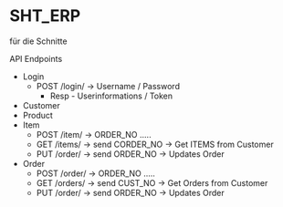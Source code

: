 # SHT_ERP
für die Schnitte


API Endpoints

 - Login
   - POST /login/ -> Username / Password
      - Resp - Userinformations / Token
 - Customer
 - Product
 - Item
   - POST /item/ -> ORDER_NO .....
   - GET /items/ -> send CORDER_NO -> Get ITEMS from Customer
   - PUT /order/ -> send ORDER_NO -> Updates Order
 - Order
   - POST /order/ -> ORDER_NO .....
   - GET /orders/ -> send CUST_NO -> Get Orders from Customer
   - PUT /order/ -> send ORDER_NO -> Updates Order

